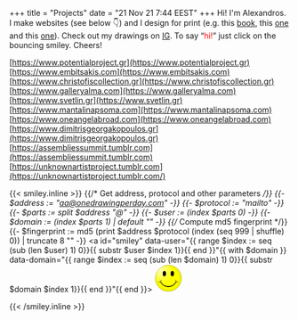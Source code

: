 +++
title = "Projects"
date = "21 Nov 21 7:44 EEST"
+++
Hi! I'm Alexandros. I make websites (see below 👇) and I design for print (e.g. this <a href="https://www.embitsakis.com/?=$3#view=persistent,0" class="intext" target="_blank">book</a>, this <a href="https://www.vogiatzogloucollection.gr/uploads/docs/2018/04/153.pdf" class="intext" target="_blank">one</a> and this <a href="https://www.vogiatzogloucollection.gr/uploads/docs/2018/04/154.pdf" class="intext" target="_blank">one</a>). Check out my drawings on <a href="https://instagram.com/onedrawingperday" class="intext" target="_blank">IG</a>. To say “<span style="color:red">hi!</span>” just click on the bouncing smiley. Cheers!

[https://www.potentialproject.gr](https://www.potentialproject.gr)
[https://www.embitsakis.com](https://www.embitsakis.com)
[https://www.christofiscollection.gr](https://www.christofiscollection.gr)
[https://www.galleryalma.com](https://www.galleryalma.com)
[https://www.svetlin.gr](https://www.svetlin.gr)
[https://www.mantalinapsoma.com](https://www.mantalinapsoma.com)
[https://www.oneangelabroad.com](https://www.oneangelabroad.com)
[https://www.dimitrisgeorgakopoulos.gr](https://www.dimitrisgeorgakopoulos.gr)
[https://assembliessummit.tumblr.com](https://assembliessummit.tumblr.com)
[https://unknownartistproject.tumblr.com](https://unknownartistproject.tumblr.com/)

{{< smiley.inline >}}
    {{/* Get address, protocol and other parameters */}}
{{- $address := "aa@onedrawingperday.com" -}}
{{- $protocol := "mailto" -}}
{{- $parts := split $address "@" -}}
{{- $user := (index $parts 0) -}}
{{- $domain := (index $parts 1) | default "" -}}
{{/* Compute md5 fingerprint */}}
{{- $fingerprint := md5 (print $address $protocol (index (seq 999 | shuffle) 0)) | truncate 8 "" -}}
<a id="smiley" data-user="{{ range $index := seq (sub (len $user) 1) 0}}{{ substr $user $index 1}}{{ end }}"{{ with $domain }} data-domain="{{ range $index := seq (sub (len $domain) 1) 0}}{{ substr $domain $index 1}}{{ end }}"{{ end }}>
  <svg xmlns="http://www.w3.org/2000/svg" xmlns:xlink="http://www.w3.org/1999/xlink" width="50" height="50" baseProfile="full" viewBox="-21 -21 42 42">
    <defs>
      <radialGradient id="b" cx=".2" cy=".2" r=".5" fx=".2" fy=".2">
        <stop offset="0" stop-color="#fff" stop-opacity=".7"/>
        <stop offset="1" stop-color="#fff" stop-opacity="0"/>
      </radialGradient>
      <radialGradient id="a" cx=".5" cy=".5" r=".5">
        <stop offset="0" stop-color="#ff0"/>
        <stop offset=".75" stop-color="#ff0"/>
        <stop offset=".95" stop-color="#ee0"/>
        <stop offset="1" stop-color="#e8e800"/>
      </radialGradient>
    </defs>
    <circle r="20" fill="url(#a)" stroke="#000" stroke-width=".15"/>
    <circle r="20" fill="url(#b)"/>
    <g id="c">
      <ellipse cx="-6" cy="-7" rx="2.5" ry="4"/>
      <path fill="none" stroke="#000" stroke-linecap="round" stroke-width=".5" d="M10.6 2.7a4 4 0 0 0 4 3"/>
    </g>
    <use xlink:href="#c" transform="scale(-1 1)"/>
    <path fill="none" stroke="#000" stroke-width=".75" d="M-12 5a13.5 13.5 0 0 0 24 0 13 13 0 0 1-24 0"/>
  </svg>
</a>
  <script>
  function updateKeyframes() {
  const styleSheet = document.styleSheets[0];
  const vw = window.innerWidth;
  const vh = window.innerHeight;
  const scrollX = window.scrollX;
  const scrollY = window.scrollY;

  const moveXKeyframes = `
    @keyframes moveX {
      from { left: ${scrollX}px; } to { left: ${scrollX + vw - 50}px; }
    }
  `;
  const moveYKeyframes = `
    @keyframes moveY {
      from { top: ${scrollY}px; } to { top: ${scrollY + vh - 50}px; }
    }
  `;

  // Remove existing keyframes
  for (let i = styleSheet.cssRules.length - 1; i >= 0; i--) {
    if (styleSheet.cssRules[i].name === 'moveX' || styleSheet.cssRules[i].name === 'moveY') {
      styleSheet.deleteRule(i);
    }
  }

  // Insert new keyframes
  styleSheet.insertRule(moveXKeyframes, styleSheet.cssRules.length);
  styleSheet.insertRule(moveYKeyframes, styleSheet.cssRules.length);
}

function onScrollOrResize() {
  requestAnimationFrame(updateKeyframes);
}

window.addEventListener('resize', onScrollOrResize);
window.addEventListener('scroll', onScrollOrResize);
updateKeyframes(); // Initial call to set keyframes

const smiley = document.getElementById('smiley');
const svg = smiley.querySelector('svg');

// Pause animation and apply hover effects on touchstart
smiley.addEventListener('touchstart', () => {
  smiley.style.animationPlayState = 'paused';
  svg.style.transform = 'scale(1.15)';
  svg.style.filter = 'drop-shadow(0 0 15px red)';
}, { passive: true });

// Resume animation and remove hover effects on touchend
smiley.addEventListener('touchend', () => {
  smiley.style.animationPlayState = 'running';
  svg.style.transform = 'scale(1)';
  svg.style.filter = 'none';
}, { passive: true });

// Pause animation on hover
smiley.addEventListener('mouseover', () => {
  smiley.style.animationPlayState = 'paused';
});

// Resume animation after hover ends
smiley.addEventListener('mouseout', () => {
  smiley.style.animationPlayState = 'running';
});

// Add touchstart event to resume animation on mobile after being clicked
smiley.addEventListener('click', () => {
  smiley.style.animationPlayState = 'running';
});
  </script>
<script>
  // Get the smiley element
  var smileyElement = document.getElementById("smiley");

  // Reverse the user and domain stored in the data attributes
  var user = smileyElement.getAttribute("data-user").split('').reverse().join('');
  var domain = smileyElement.getAttribute("data-domain").split('').reverse().join('');

  // Construct the email address
  var email = user + "@" + domain;

  // Set the mailto link in the existing <a> element
  smileyElement.href = "mailto:" + email;
</script>
{{< /smiley.inline >}}